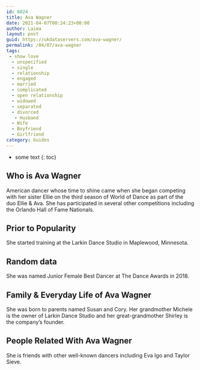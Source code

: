 ```yaml
---
id: 6024
title: Ava Wagner
date: 2021-04-07T00:24:23+00:00
author: Laima
layout: post
guid: https://ukdataservers.com/ava-wagner/
permalink: /04/07/ava-wagner
tags:
 - show love
  - unspecified
  - single
  - relationship
  - engaged
  - married
  - complicated
  - open relationship
  - widowed
  - separated
  - divorced
   - Husband
  - Wife
  - Boyfriend
  - Girlfriend
category: Guides
---
```


* some text
{: toc}


## Who is Ava Wagner
                  
                  
                  
American dancer whose time to shine came when she began competing with her sister Ellie on the third season of World of Dance as part of the duo Ellie & Ava. She has participated in several other competitions including the Orlando Hall of Fame Nationals. 
                  
              
            
              
            
                
                
                
## Prior to Popularity
                  
                  
                  
She started training at the Larkin Dance Studio in Maplewood, Minnesota. 
                  
              
            
              
            
                
                
                
## Random data
                  
                  
                  
She was named Junior Female Best Dancer at The Dance Awards in 2018.
                  
              
            
              
            
                
                
                
## Family & Everyday Life of Ava Wagner
                  
                  
                  
She was born to parents named Susan and Cory. Her grandmother Michele is the owner of Larkin Dance Studio and her great-grandmother Shirley is the company&#8217;s founder.
                  
              
            
              
            
                
                
                
## People Related With Ava Wagner
                  
                  
                  
She is friends with other well-known dancers including Eva Igo and Taylor Sieve.
                  
              
            
              
            
                
              
            
              
              
            
            
              
            
          
          
          